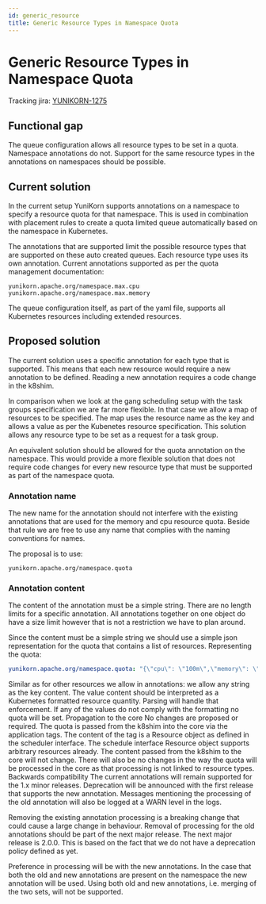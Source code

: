 ```yaml
---
id: generic_resource
title: Generic Resource Types in Namespace Quota
---
```


<!--
 * Licensed to the Apache Software Foundation (ASF) under one
 * or more contributor license agreements.  See the NOTICE file
 * distributed with this work for additional information
 * regarding copyright ownership.  The ASF licenses this file
 * to you under the Apache License, Version 2.0 (the
 * "License"); you may not use this file except in compliance
 * with the License.  You may obtain a copy of the License at
 *
 *     http://www.apache.org/licenses/LICENSE-2.0
 *
 * Unless required by applicable law or agreed to in writing, software
 * distributed under the License is distributed on an "AS IS" BASIS,
 * WITHOUT WARRANTIES OR CONDITIONS OF ANY KIND, either express or implied.
 * See the License for the specific language governing permissions and
 * limitations under the License.
 -->
# Generic Resource Types in Namespace Quota
Tracking jira: [YUNIKORN-1275](https://issues.apache.org/jira/browse/YUNIKORN-1279)

## Functional gap
The queue configuration allows all resource types to be set in a quota. Namespace annotations do not. Support for the same resource types in the annotations on namespaces should be possible.

## Current solution
In the current setup YuniKorn supports annotations on a namespace to specify a resource quota for that namespace. This is used in combination with placement rules to create a quota limited queue automatically based on the namespace in Kubernetes.

The annotations that are supported limit the possible resource types that are supported on these auto created queues. Each resource type uses its own annotation. Current annotations supported as per the quota management documentation:
```
yunikorn.apache.org/namespace.max.cpu
yunikorn.apache.org/namespace.max.memory
```
The queue configuration itself, as part of the yaml file, supports all Kubernetes resources including extended resources.
## Proposed solution
The current solution uses a specific annotation for each type that is supported. This means that each new resource would require a new annotation to be defined. Reading a new annotation requires a code change in the k8shim.

In comparison when we look at the gang scheduling setup with the task groups specification we are far more flexible. In that case we allow a map of resources to be specified. The map uses the resource name as the key and allows a value as per the Kubenetes resource specification. This solution allows any resource type to be set as a request for a task group.

An equivalent solution should be allowed for the quota annotation on the namespace. This would provide a more flexible solution that does not require code changes for every new resource type that must be supported as part of the namespace quota.

### Annotation name
The new name for the annotation should not interfere with the existing annotations that are used for the memory and cpu resource quota. Beside that rule we are free to use any name that complies with the naming conventions for names.

The proposal is to use:
```
yunikorn.apache.org/namespace.quota
```
### Annotation content
The content of the annotation must be a simple string. There are no length limits for a specific annotation. All annotations together on one object do have a size limit however that is not a restriction we have to plan around.

Since the content must be a simple string we should use a simple json representation for the quota that contains a list of resources. Representing the quota:
```yaml
yunikorn.apache.org/namespace.quota: "{\"cpu\": \"100m\",\"memory\": \"1G\",\"nvidia.com/gpu\": \"1\"}"
```

Similar as for other resources we allow in annotations: we allow any string as the key content.
The value content should be interpreted as a Kubernetes formatted resource quantity. Parsing will handle that enforcement. If any of the values do not comply with the formatting no quota will be set.
Propagation to the core
No changes are proposed or required. The quota is passed from the k8shim into the core via the application tags. The content of the tag is a Resource object as defined in the scheduler interface. The schedule interface Resource object supports arbitrary resources already. The content passed from the k8shim to the core will not change. There will also be no changes in the way the quota will be processed in the core as that processing is not linked to resource types.
Backwards compatibility
The current annotations will remain supported for the 1.x minor releases. Deprecation will be announced with the first release that supports the new annotation. Messages mentioning the processing of the old annotation will also be logged at a WARN level in the logs.

Removing the existing annotation processing is a breaking change that could cause a large change in behaviour. Removal of processing for the old annotations should be part of the next major release. The next major release is 2.0.0. This is based on the fact that we do not have a deprecation policy defined as yet.

Preference in processing will be with the new annotations. In the case that both the old and new annotations are present on the namespace the new annotation will be used. Using both old and new annotations, i.e. merging of the two sets, will not be supported.

